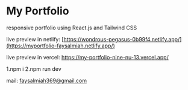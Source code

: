 # My Portfolio
responsive portfolio using React.js and Tailwind CSS

live preview in netlify: [https://wondrous-pegasus-0b99f4.netlify.app/](https://myportfolio-faysalmiah.netlify.app/)

live preview in vercel: https://my-portfolio-nine-nu-13.vercel.app/

1.npm i
2.npm run dev

mail: faysalmiah369@gmail.com


